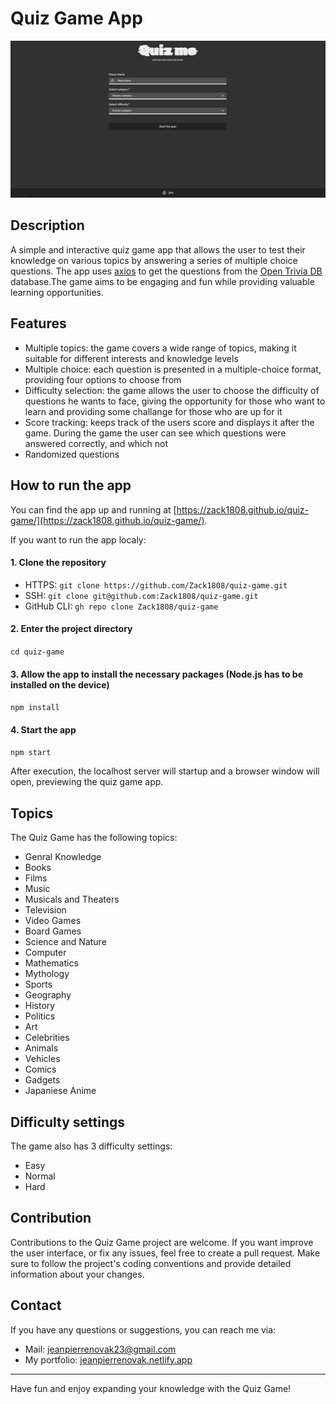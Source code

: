 # Quiz Game App

<p align="center">
    <img src="./public/quiz_game_preview.png" rel="Preview of the Quiz Game App" />
</p>

## Description

A simple and interactive quiz game app that allows the user to test their knowledge on various topics by answering a series of multiple choice questions.
The app uses [axios](https://axios-http.com/docs/intro) to get the questions from the [Open Trivia DB](https://opentdb.com/api_config.php) database.The game aims to be engaging and fun while providing valuable learning opportunities.

## Features

- Multiple topics: the game covers a wide range of topics, making it suitable for different interests and knowledge levels
- Multiple choice: each question is presented in a multiple-choice format, providing four options to choose from
- Difficulty selection: the game allows the user to choose the difficulty of questions he wants to face, giving the opportunity for those who want to learn and providing some challange for those who are up for it
- Score tracking: keeps track of the users score and displays it after the game. During the game the user can see which questions were answered correctly, and which not
- Randomized questions

## How to run the app

You can find the app up and running at [https://zack1808.github.io/quiz-game/](https://zack1808.github.io/quiz-game/).

If you want to run the app localy:

#### 1. Clone the repository

- HTTPS: `git clone https://github.com/Zack1808/quiz-game.git`
- SSH: `git clone git@github.com:Zack1808/quiz-game.git`
- GitHub CLI: `gh repo clone Zack1808/quiz-game`

#### 2. Enter the project directory

`cd quiz-game`

#### 3. Allow the app to install the necessary packages (Node.js has to be installed on the device)

`npm install`

#### 4. Start the app

`npm start`

After execution, the localhost server will startup and a browser window will open, previewing the quiz game app.

## Topics

The Quiz Game has the following topics:

- Genral Knowledge
- Books
- Films
- Music
- Musicals and Theaters
- Television
- Video Games
- Board Games
- Science and Nature
- Computer
- Mathematics
- Mythology
- Sports
- Geography
- History
- Politics
- Art
- Celebrities
- Animals
- Vehicles
- Comics
- Gadgets
- Japaniese Anime

## Difficulty settings

The game also has 3 difficulty settings:

- Easy
- Normal
- Hard

## Contribution

Contributions to the Quiz Game project are welcome. If you want improve the user interface, or fix any issues, feel free to create a pull request. Make sure to follow the project's coding conventions and provide detailed information about your changes.

## Contact

If you have any questions or suggestions, you can reach me via:

- Mail: jeanpierrenovak23@gmail.com
- My portfolio: [jeanpierrenovak.netlify.app](https://jeanpierrenovak.netlify.app)

---

Have fun and enjoy expanding your knowledge with the Quiz Game!
